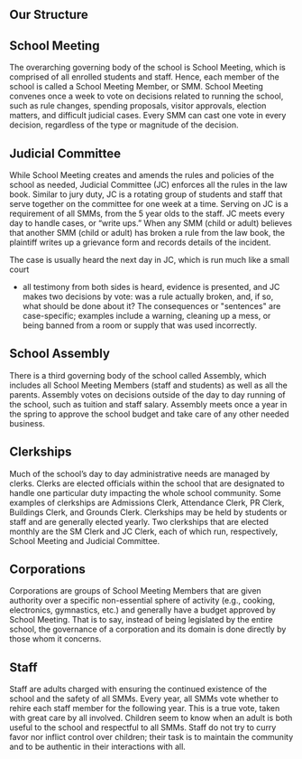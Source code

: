 Our Structure
---

## School Meeting

The overarching governing body of the school is School Meeting, which is
comprised of all enrolled students and staff. Hence, each member of the school
is called a School Meeting Member, or SMM. School Meeting convenes once a week
to vote on decisions related to running the school, such as rule changes,
spending proposals, visitor approvals, election matters, and difficult
judicial cases. Every SMM can cast one vote in every decision, regardless
of the type or magnitude of the decision.

## Judicial Committee

While School Meeting creates and amends the rules and policies of the school
as needed, Judicial Committee (JC) enforces all the rules in the law book.
Similar to jury duty, JC is a rotating group of students and staff that 
serve together on the committee for one week at a time. Serving on JC is a 
requirement of all SMMs, from the 5 year olds to the staff. JC meets every day 
to handle cases, or “write ups.” When any SMM (child or adult) believes that 
another SMM (child or adult) has broken a rule from the law book, the plaintiff 
writes up a grievance form and records details of the incident. 

The case is usually heard the next day in JC, which is run much like a small court 
- all testimony from both sides is heard, evidence is presented, and JC makes two 
decisions by vote: was a rule actually broken, and, if so, what should be done 
about it? The consequences or "sentences" are case-specific; examples include a 
warning, cleaning up a mess, or being banned from a room or supply that was 
used incorrectly.

## School Assembly

There is a third governing body of the school called Assembly, which includes
all School Meeting Members (staff and students) as well as all the parents.
Assembly votes on decisions outside of the day to day running of the school,
such as tuition and staff salary. Assembly meets once a year in the spring to
approve the school budget and take care of any other needed business.

## Clerkships

Much of the school’s day to day administrative needs are managed by clerks.
Clerks are elected officials within the school that are designated to handle
one particular duty impacting the whole school community. 
Some examples of clerkships are Admissions Clerk,
Attendance Clerk, PR Clerk, Buildings Clerk, and Grounds Clerk. Clerkships may be
held by students or staff and are generally elected yearly. Two clerkships
that are elected monthly are the SM Clerk and JC Clerk, each of which run,
respectively, School Meeting and Judicial Committee. 

## Corporations

Corporations are groups of School Meeting Members that are given authority
over a specific non-essential sphere of activity (e.g., cooking, electronics,
gymnastics, etc.) and generally have a budget approved by School Meeting. That
is to say, instead of being legislated by the entire school, the governance of
a corporation and its domain is done directly by those whom it concerns.

## Staff

Staff are adults charged with ensuring the continued existence of the school
and the safety of all SMMs. Every year, all SMMs vote whether to rehire each
staff member for the following year. This is a true vote, taken with great
care by all involved. Children seem to know when an adult is both useful to
the school and respectful to all SMMs. Staff do not try to curry favor nor
inflict control over children; their task is to maintain the community and to
be authentic in their interactions with all.
